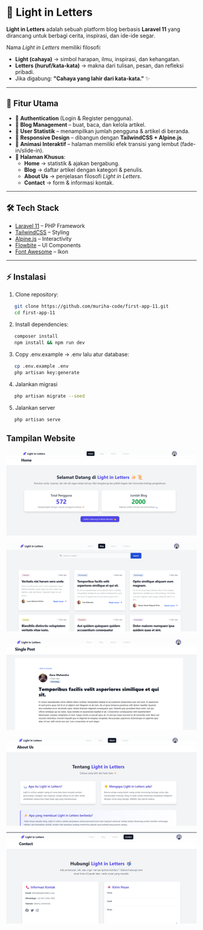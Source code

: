 # 📖 Light in Letters

**Light in Letters** adalah sebuah platform blog berbasis **Laravel 11** yang dirancang untuk berbagi cerita, inspirasi, dan ide-ide segar.

Nama *Light in Letters* memiliki filosofi:
* **Light (cahaya)** → simbol harapan, ilmu, inspirasi, dan kehangatan.
* **Letters (huruf/kata-kata)** → makna dari tulisan, pesan, dan refleksi pribadi.
* Jika digabung: **"Cahaya yang lahir dari kata-kata."** ✨

---

## 🚀 Fitur Utama

* 🔐 **Authentication** (Login & Register pengguna).
* 📝 **Blog Management** – buat, baca, dan kelola artikel.
* 👥 **User Statistik** – menampilkan jumlah pengguna & artikel di beranda.
* 📱 **Responsive Design** – dibangun dengan **TailwindCSS + Alpine.js**.
* 🎨 **Animasi Interaktif** – halaman memiliki efek transisi yang lembut (fade-in/slide-in).
* 📄 **Halaman Khusus**:
  * **Home** → statistik & ajakan bergabung.
  * **Blog** → daftar artikel dengan kategori & penulis.
  * **About Us** → penjelasan filosofi *Light in Letters*.
  * **Contact** → form & informasi kontak.

---

## 🛠️ Tech Stack

* [Laravel 11](https://laravel.com/) – PHP Framework
* [TailwindCSS](https://tailwindcss.com/) – Styling
* [Alpine.js](https://alpinejs.dev/) – Interactivity
* [Flowbite](https://flowbite.com/) – UI Components
* [Font Awesome](https://fontawesome.com/) – Ikon

---

## ⚡ Instalasi

1. Clone repository:
```bash
   git clone https://github.com/muriha-code/first-app-11.git
   cd first-app-11
```
2. Install dependencies:

```bash   
   composer install
   npm install && npm run dev
```
3. Copy .env.example → .env lalu atur database:

```bash   
   cp .env.example .env
   php artisan key:generate
```
4. Jalankan migrasi
```bash   
   php artisan migrate --seed
```
5. Jalankan server
```bash   
   php artisan serve
```

## Tampilan Website
![Screenshoot](/images/1.png)

![Screenshoot](/images/2.png)

![Screenshoot](/images/3.png)

![Screenshoot](/images/4.png)

![Screenshoot](/images/5.png)